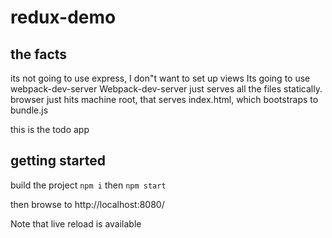 # redux-demo

## the facts
its not going to use express, I don"t want to set up views
Its going to use webpack-dev-server
Webpack-dev-server just serves all the files statically. browser just hits machine root, that serves index.html, which bootstraps to bundle.js

this is the todo app


## getting started
build the project
`npm i`
then
`npm start`

then browse to
http://localhost:8080/

Note that live reload is available